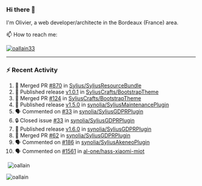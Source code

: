 ### Hi there 👋

I'm Olivier, a web developer/architecte in the Bordeaux (France) area.

📫 How to reach me:

<p> <a href="https://twitter.com/oallain33" target="blank"><img src="https://img.shields.io/twitter/follow/oallain33?logo=twitter&style=for-the-badge" alt="oallain33" /></a> </p>

---

### :zap: Recent Activity

<!--START_SECTION:activity-->
1. 🎉 Merged PR [#870](https://github.com/Sylius/SyliusResourceBundle/pull/870) in [Sylius/SyliusResourceBundle](https://github.com/Sylius/SyliusResourceBundle)
2. 🚀 Published release [v1.0.1](https://github.com/SyliusCrafts/BootstrapTheme/releases/tag/v1.0.1) in [SyliusCrafts/BootstrapTheme](https://github.com/SyliusCrafts/BootstrapTheme)
3. 🎉 Merged PR [#124](https://github.com/SyliusCrafts/BootstrapTheme/pull/124) in [SyliusCrafts/BootstrapTheme](https://github.com/SyliusCrafts/BootstrapTheme)
4. 🚀 Published release [v1.5.0](https://github.com/synolia/SyliusMaintenancePlugin/releases/tag/v1.5.0) in [synolia/SyliusMaintenancePlugin](https://github.com/synolia/SyliusMaintenancePlugin)
5. 🗣 Commented on [#33](https://github.com/synolia/SyliusGDPRPlugin/issues/33#issuecomment-2039148470) in [synolia/SyliusGDPRPlugin](https://github.com/synolia/SyliusGDPRPlugin)
6. 🔒 Closed issue [#33](https://github.com/synolia/SyliusGDPRPlugin/issues/33) in [synolia/SyliusGDPRPlugin](https://github.com/synolia/SyliusGDPRPlugin)
7. 🚀 Published release [v1.6.0](https://github.com/synolia/SyliusGDPRPlugin/releases/tag/v1.6.0) in [synolia/SyliusGDPRPlugin](https://github.com/synolia/SyliusGDPRPlugin)
8. 🎉 Merged PR [#62](https://github.com/synolia/SyliusGDPRPlugin/pull/62) in [synolia/SyliusGDPRPlugin](https://github.com/synolia/SyliusGDPRPlugin)
9. 🗣 Commented on [#186](https://github.com/synolia/SyliusAkeneoPlugin/pull/186#issuecomment-2017869154) in [synolia/SyliusAkeneoPlugin](https://github.com/synolia/SyliusAkeneoPlugin)
10. 🗣 Commented on [#1561](https://github.com/al-one/hass-xiaomi-miot/pull/1561#issuecomment-1989202274) in [al-one/hass-xiaomi-miot](https://github.com/al-one/hass-xiaomi-miot)
<!--END_SECTION:activity-->

<p>&nbsp;<img align="center" src="https://github-readme-stats.vercel.app/api?username=oallain&show_icons=true&locale=en" alt="oallain" /></p>

<p><img align="center" src="https://github-readme-streak-stats.herokuapp.com/?user=oallain&" alt="oallain" /></p>

